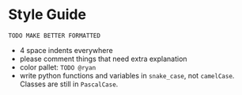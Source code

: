 # Style Guide

```TODO MAKE BETTER FORMATTED```

- 4 space indents everywhere
- please comment things that need extra explanation
- color pallet: `TODO @ryan`
- write python functions and variables in `snake_case`, not `camelCase`. Classes are still in `PascalCase`.